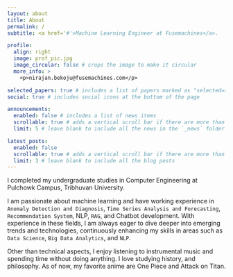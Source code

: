 ```yaml
---
layout: about
title: About
permalink: /
subtitle: <a href='#'>Machine Learning Engineer at Fusemachines</a>.

profile:
  align: right
  image: prof_pic.jpg
  image_circular: false # crops the image to make it circular
  more_info: >
    <p>nirajan.bekoju@fusemachines.com</p>

selected_papers: true # includes a list of papers marked as "selected={true}"
social: true # includes social icons at the bottom of the page

announcements:
  enabled: false # includes a list of news items
  scrollable: true # adds a vertical scroll bar if there are more than 3 news items
  limit: 5 # leave blank to include all the news in the `_news` folder

latest_posts:
  enabled: false
  scrollable: true # adds a vertical scroll bar if there are more than 3 new posts items
  limit: 3 # leave blank to include all the blog posts
---
```


I completed my undergraduate studies in Computer Engineering at Pulchowk Campus, Tribhuvan University.

I am passionate about machine learning and have working experience in `Anomaly Detection and Diagnosis`, `Time Series Analysis and Forecasting`, `Recommendation System`, NLP, `RAG`, and Chatbot development. With experience in these fields, I am always eager to dive deeper into emerging trends and technologies, continuously enhancing my skills in areas such as `Data Science`, `Big Data Analytics`, and `NLP`.

Other than technical aspects, I enjoy listening to instrumental music and spending time without doing anything. I love studying history, and philosophy. As of now, my favorite anime are One Piece and Attack on Titan.
